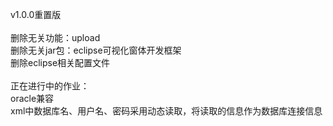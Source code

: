 v1.0.0重置版\
\
删除无关功能：upload\
删除无关jar包：eclipse可视化窗体开发框架\
删除eclipse相关配置文件\
\
正在进行中的作业：\
oracle兼容\
xml中数据库名、用户名、密码采用动态读取，将读取的信息作为数据库连接信息